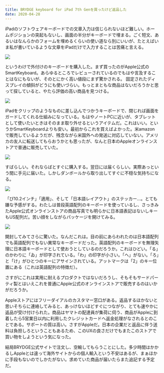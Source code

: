 ```yaml
---
title: BRYDGE keyboard for iPad 7th Genを買ったけど返品した
date: 2020-04-28
---
```


iPadのソフトウェアキーボードでの文章入力は信じられないほど難しい。ホームポジションの突起もないし、画面の半分がキーボードで埋まる。ごく短文、あるいはなんらかのフォームを埋めるくらいの使い道なら別にいいが、たとえばいま私が書いているような文章をiPadだけで入力することは苦痛と言える。

![](https://img.xar.sh/i-w5p47Pg-X2.jpg)

というわけで外付けのキーボードを購入した。まず買ったのがApple公式のSmartKeyboard。あらゆるところでレビューされているのでもはや言及することはなにもないが、そのとにかく高い値段にまず驚かされる。
固定されたディスプレイの傾斜がどうにも使いづらい。もっとまともな商品はないだろうかと思って探していると、やたら評価の高い商品を見つける。

![](https://img.xar.sh/i-s8dHHmG-X2.png)

iPadをクリップのようなものに差し込んでつかうキーボードで、閉じれば画面をガードしてくれる仕組みになっている。もはやノートPCに近いが、タブレットとして使いたいときはそのまま取り外せるというアイテムだ。これはいい。というかSmartKeyboardよりも安い。最初からこれを買えばよかった。米amazonで販売しているようだが、残念ながら米国外への発送に対応していない。アメリカの友人に転送してもらおうかとも思ったが、なんと日本のAppleオンラインストアで普通に販売していた。

![](https://img.xar.sh/i-Jm324J9-X2.png)

すばらしい。それならばとすぐに購入する。翌日には届くらしい。実際あっという間に手元に届いた。しかしダンボールから取り出してすぐに不穏な気持ちになる。

![](https://img.xar.sh/i-Lxdpfpx-X2.jpg)

「ぴ10.2インチ」「適用」、そして「日本語レイアウト」のステッカー…。とても嫌な予感がする。わたしは普段英語配列のキーボードを使っているし、さっきみたApple公式オンラインストアの商品写真でも明らかに日本語表記はないしキーもUS配列だ。苦い顔をしながらパッケージを開けてみる。

![](https://img.xar.sh/i-3gkDWfp-X2.jpg)

開封してみてさらに驚いた。なんだこれは。目の前にあらわれたのは日本語配列でも英語配列でもない異常なキーボードだった。英語配列のキーボードを無理矢理に日本語キーボードとして使おうとしているのだろうか。これはひどい。「る」のかわりに「ゐ」が印字されている。「わ」の印字が小さい。「へ」がない。「ろ」と「け」がひとつのキーにアサインされている。アットマークは「2」のキー位置にある（これは英語配列の特徴だ）。

さすがにこれは実用に耐えるプロダクトではないだろうし、そもそもサードパーティ製とはいえこれを普通にApple公式のオンラインストアで販売するのはいかがだろうか。

Appleストアにはフリーダイアルのカスタマー窓口がある。返品するほかないと思いそちらに連絡してみると、あっけないほどすぐにつながり、とても速やかに返品が受け付けられた。商品はヤマトの配達員が集荷に伺う、商品がAppleに到着したら5営業日以内に利用したクレジットカードへ返金処理がなされるとのことである。サポートの質は高い。さすがAppleだ。日本の企業だと返品に伴う送料は負担しろということもあるため、このUXの良さだけでもまたこのストアで買い物をしようという気になった。

結局BRYDGE公式サイトで注文し、空輸してもらうことにした。多少時間はかかるしAppleとは違って海外サイトからの個人輸入という不安はあるが、まぁほかに手段もないのでしかたがない。求めていた商品が届いたらまた追記する予定だ。
